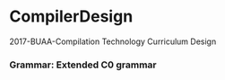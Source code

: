 # CompilerDesign
2017-BUAA-Compilation Technology Curriculum Design

### Grammar: Extended C0 grammar
